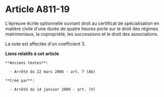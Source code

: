 # Article A811-19

L'épreuve écrite optionnelle ouvrant droit au certificat de spécialisation en matière civile d'une durée de quatre heures
porte sur le droit des régimes matrimoniaux, la copropriété, les successions et le droit des associations.

La note est affectée d'un coefficient 3.

**Liens relatifs à cet article**

	**Anciens textes**:

	  - Arrêté du 22 mars 2006 - art. 7 (Ab)

	**Créé par**:

	  - Arrêté du 14 janvier 2009 - art. (V)
